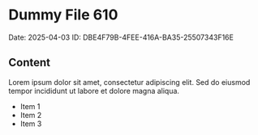 # Dummy File 610

Date: 2025-04-03
ID: DBE4F79B-4FEE-416A-BA35-25507343F16E

## Content

Lorem ipsum dolor sit amet, consectetur adipiscing elit.
Sed do eiusmod tempor incididunt ut labore et dolore magna aliqua.

* Item 1
* Item 2
* Item 3
